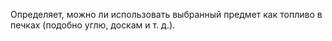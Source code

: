 Определяет, можно ли использовать выбранный предмет как топливо в печках (подобно углю, доскам и т. д.).